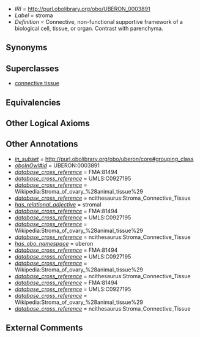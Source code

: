  * *IRI* = http://purl.obolibrary.org/obo/UBERON_0003891
 * *Label* = stroma
 * *Definition* = Connective, non-functional supportive framework of a biological cell, tissue, or organ. Contrast with parenchyma.

## Synonyms


## Superclasses

 * [connective tissue](../../UBERON/84/UBERON_0002384.md)

## Equivalencies


## Other Logical Axioms


## Other Annotations

 * *[in_subset](../../et/oboInOwl#inSubset.md)* = http://purl.obolibrary.org/obo/uberon/core#grouping_class
 * *[oboInOwl#id](../../id/oboInOwl#id.md)* = UBERON:0003891
 * *[database_cross_reference](../../ef/oboInOwl#hasDbXref.md)* = FMA:81494
 * *[database_cross_reference](../../ef/oboInOwl#hasDbXref.md)* = UMLS:C0927195
 * *[database_cross_reference](../../ef/oboInOwl#hasDbXref.md)* = Wikipedia:Stroma_of_ovary_%28animal_tissue%29
 * *[database_cross_reference](../../ef/oboInOwl#hasDbXref.md)* = ncithesaurus:Stroma_Connective_Tissue
 * *[has_relational_adjective](../../UBPROP/07/UBPROP_0000007.md)* = stromal
 * *[database_cross_reference](../../ef/oboInOwl#hasDbXref.md)* = FMA:81494
 * *[database_cross_reference](../../ef/oboInOwl#hasDbXref.md)* = UMLS:C0927195
 * *[database_cross_reference](../../ef/oboInOwl#hasDbXref.md)* = Wikipedia:Stroma_of_ovary_%28animal_tissue%29
 * *[database_cross_reference](../../ef/oboInOwl#hasDbXref.md)* = ncithesaurus:Stroma_Connective_Tissue
 * *[has_obo_namespace](../../ce/oboInOwl#hasOBONamespace.md)* = uberon
 * *[database_cross_reference](../../ef/oboInOwl#hasDbXref.md)* = FMA:81494
 * *[database_cross_reference](../../ef/oboInOwl#hasDbXref.md)* = UMLS:C0927195
 * *[database_cross_reference](../../ef/oboInOwl#hasDbXref.md)* = Wikipedia:Stroma_of_ovary_%28animal_tissue%29
 * *[database_cross_reference](../../ef/oboInOwl#hasDbXref.md)* = ncithesaurus:Stroma_Connective_Tissue
 * *[database_cross_reference](../../ef/oboInOwl#hasDbXref.md)* = FMA:81494
 * *[database_cross_reference](../../ef/oboInOwl#hasDbXref.md)* = UMLS:C0927195
 * *[database_cross_reference](../../ef/oboInOwl#hasDbXref.md)* = Wikipedia:Stroma_of_ovary_%28animal_tissue%29
 * *[database_cross_reference](../../ef/oboInOwl#hasDbXref.md)* = ncithesaurus:Stroma_Connective_Tissue

## External Comments

